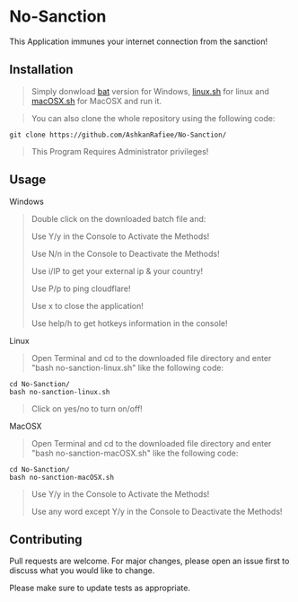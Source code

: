 # No-Sanction

This Application immunes your internet connection from the sanction!

## Installation

> Simply donwload [bat](https://raw.githubusercontent.com/AshkanRafiee/No-Sanction/master/no-sanction-windows.bat) version for Windows, [linux.sh](https://raw.githubusercontent.com/AshkanRafiee/No-Sanction/master/no-sanction-linux.sh) for linux and [macOSX.sh](https://raw.githubusercontent.com/AshkanRafiee/No-Sanction/master/no-sanction-macOSX.sh) for MacOSX and run it.

> You can also clone the whole repository using the following code:
```
git clone https://github.com/AshkanRafiee/No-Sanction/
```

> This Program Requires Administrator privileges! 

## Usage
Windows
> Double click on the downloaded batch file and:
>
> Use Y/y in the Console to Activate the Methods! 
> 
> Use N/n in the Console to Deactivate the Methods! 
> 
> Use i/IP to get your external ip & your country!
> 
> Use P/p to ping cloudflare!
> 
> Use x to close the application!
> 
> Use help/h to get hotkeys information in the console!

Linux
> Open Terminal and cd to the downloaded file directory and enter "bash no-sanction-linux.sh" like the following code:
```
cd No-Sanction/
bash no-sanction-linux.sh
```

> Click on yes/no to turn on/off!

MacOSX
> Open Terminal and cd to the downloaded file directory and enter "bash no-sanction-macOSX.sh" like the following code:
```
cd No-Sanction/
bash no-sanction-macOSX.sh
```

> Use Y/y in the Console to Activate the Methods! 
> 
> Use any word except Y/y in the Console to Deactivate the Methods! 
## Contributing
Pull requests are welcome. For major changes, please open an issue first to discuss what you would like to change.

Please make sure to update tests as appropriate.




